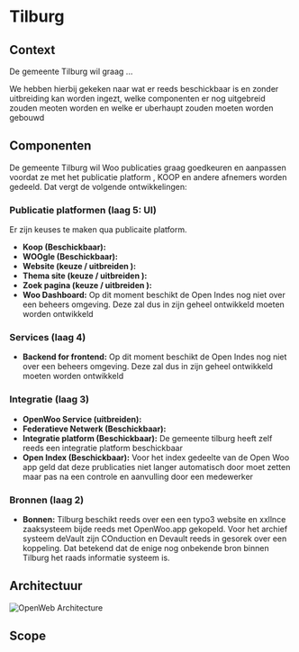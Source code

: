 # Tilburg

## Context
De gemeente Tilburg wil graag ...

We hebben hierbij gekeken naar wat er reeds beschickbaar is en zonder uitbreiding kan worden ingezt, welke componenten er nog uitgebreid zouden meoten worden en welke er uberhaupt zouden moeten worden gebouwd

## Componenten
De gemeente Tilburg wil Woo publicaties graag goedkeuren en aanpassen voordat ze met het publicatie platform , KOOP en andere afnemers worden gedeeld. Dat vergt de volgende ontwikkelingen:

### Publicatie platformen (laag 5: UI)
Er zijn keuses te maken qua publicaite platform.

- **Koop (Beschickbaar):**
- **WOOgle (Beschickbaar):**
- **Website (keuze / uitbreiden ):**
- **Thema site (keuze / uitbreiden ):**
- **Zoek pagina (keuze / uitbreiden ):**
- **Woo Dashboard:** Op dit moment beschikt de Open Indes nog niet over een beheers omgeving. Deze zal dus in zijn geheel ontwikkeld moeten worden ontwikkeld

### Services (laag 4)
- **Backend for frontend:** Op dit moment beschikt de Open Indes nog niet over een beheers omgeving. Deze zal dus in zijn geheel ontwikkeld moeten worden ontwikkeld

### Integratie (laag 3)
- **OpenWoo Service (uitbreiden):**
- **Federatieve Netwerk (Beschickbaar):**
- **Integratie platform (Beschickbaar):** De gemeente tilburg heeft zelf reeds een integratie platform beschickbaar
- **Open Index (Beschickbaar):** Voor het index gedeelte van de Open Woo app geld dat deze prublicaties niet langer automatisch door moet zetten maar pas na een controle en aanvulling door een medewerker

### Bronnen (laag 2)
- **Bonnen:** Tilburg beschikt reeds over een een typo3 website en xxllnce zaaksysteem bijde reeds met OpenWoo.app gekopeld. Voor het archief systeem deVault zijn COnduction en Devault reeds in gesorek over een koppeling. Dat betekend dat de enige nog onbekende bron binnen Tilburg het raads informatie systeem is.


## Architectuur

![OpenWeb Architecture](https://raw.githubusercontent.com/ConductionNL/woo-website-template/main/docs/partners/Tilburg.svg)

## Scope